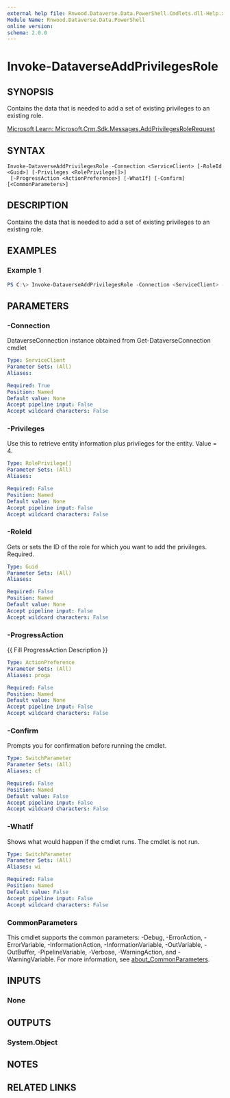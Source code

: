 ```yaml
---
external help file: Rnwood.Dataverse.Data.PowerShell.Cmdlets.dll-Help.xml
Module Name: Rnwood.Dataverse.Data.PowerShell
online version:
schema: 2.0.0
---
```


# Invoke-DataverseAddPrivilegesRole

## SYNOPSIS
Contains the data that is needed to add a set of existing privileges to an existing role.

[Microsoft Learn: Microsoft.Crm.Sdk.Messages.AddPrivilegesRoleRequest](https://learn.microsoft.com/dotnet/api/Microsoft.Crm.Sdk.Messages.AddPrivilegesRoleRequest)

## SYNTAX

```
Invoke-DataverseAddPrivilegesRole -Connection <ServiceClient> [-RoleId <Guid>] [-Privileges <RolePrivilege[]>]
 [-ProgressAction <ActionPreference>] [-WhatIf] [-Confirm] [<CommonParameters>]
```

## DESCRIPTION
Contains the data that is needed to add a set of existing privileges to an existing role.

## EXAMPLES

### Example 1
```powershell
PS C:\> Invoke-DataverseAddPrivilegesRole -Connection <ServiceClient> -RoleId <Guid> -Privileges <RolePrivilege[]>
```

## PARAMETERS

### -Connection
DataverseConnection instance obtained from Get-DataverseConnection cmdlet

```yaml
Type: ServiceClient
Parameter Sets: (All)
Aliases:

Required: True
Position: Named
Default value: None
Accept pipeline input: False
Accept wildcard characters: False
```

### -Privileges
Use this to retrieve entity information plus privileges for the entity. Value = 4.

```yaml
Type: RolePrivilege[]
Parameter Sets: (All)
Aliases:

Required: False
Position: Named
Default value: None
Accept pipeline input: False
Accept wildcard characters: False
```

### -RoleId
Gets or sets the ID of the role for which you want to add the privileges. Required.

```yaml
Type: Guid
Parameter Sets: (All)
Aliases:

Required: False
Position: Named
Default value: None
Accept pipeline input: False
Accept wildcard characters: False
```

### -ProgressAction
{{ Fill ProgressAction Description }}

```yaml
Type: ActionPreference
Parameter Sets: (All)
Aliases: proga

Required: False
Position: Named
Default value: None
Accept pipeline input: False
Accept wildcard characters: False
```

### -Confirm
Prompts you for confirmation before running the cmdlet.

```yaml
Type: SwitchParameter
Parameter Sets: (All)
Aliases: cf

Required: False
Position: Named
Default value: False
Accept pipeline input: False
Accept wildcard characters: False
```

### -WhatIf
Shows what would happen if the cmdlet runs. The cmdlet is not run.

```yaml
Type: SwitchParameter
Parameter Sets: (All)
Aliases: wi

Required: False
Position: Named
Default value: False
Accept pipeline input: False
Accept wildcard characters: False
```

### CommonParameters
This cmdlet supports the common parameters: -Debug, -ErrorAction, -ErrorVariable, -InformationAction, -InformationVariable, -OutVariable, -OutBuffer, -PipelineVariable, -Verbose, -WarningAction, and -WarningVariable. For more information, see [about_CommonParameters](http://go.microsoft.com/fwlink/?LinkID=113216).

## INPUTS

### None
## OUTPUTS

### System.Object
## NOTES

## RELATED LINKS
